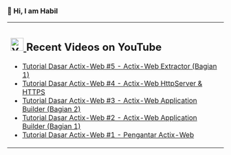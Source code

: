 ### 👋 Hi, I am Habil

<table><tr><td valign="top" width="50%">

## <a href="https://www.youtube.com/channel/UCBRxDSTfr2aJVODDh4WG_7g"><img src="https://cdn.worldvectorlogo.com/logos/youtube-icon.svg" title="YouTube ChannelDocker" alt="Youtube Channel" width="30"/> </a>   Recent Videos on YouTube      
 
<!-- YOUTUBE-VIDEOS-LIST:START -->
- [Tutorial Dasar Actix-Web #5 - Actix-Web Extractor (Bagian 1)](https://www.youtube.com/watch?v=ALoC-ubICng)
- [Tutorial Dasar Actix-Web #4 - Actix-Web HttpServer & HTTPS](https://www.youtube.com/watch?v=kg1OIOXONBc)
- [Tutorial Dasar Actix-Web #3 - Actix-Web Application Builder (Bagian 2)](https://www.youtube.com/watch?v=JJGHQRHbuDU)
- [Tutorial Dasar Actix-Web #2 - Actix-Web Application Builder (Bagian 1)](https://www.youtube.com/watch?v=DFotK0nZ6sY)
- [Tutorial Dasar Actix-Web #1 - Pengantar Actix-Web ](https://www.youtube.com/watch?v=eK-2eWKiQjI)
<!-- YOUTUBE-VIDEOS-LIST:END --> 
</td></tr></table>
